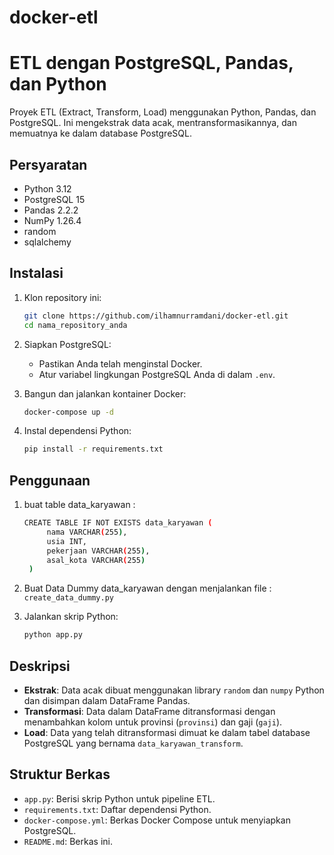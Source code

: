 # docker-etl
# ETL dengan PostgreSQL, Pandas, dan Python

Proyek ETL (Extract, Transform, Load) menggunakan Python, Pandas, dan PostgreSQL. Ini mengekstrak data acak, mentransformasikannya, dan memuatnya ke dalam database PostgreSQL.

## Persyaratan

- Python 3.12
- PostgreSQL 15
- Pandas 2.2.2
- NumPy 1.26.4
- random
- sqlalchemy

## Instalasi

1. Klon repository ini:

    ```bash
    git clone https://github.com/ilhamnurramdani/docker-etl.git
    cd nama_repository_anda
    ```

2. Siapkan PostgreSQL:
    - Pastikan Anda telah menginstal Docker.
    - Atur variabel lingkungan PostgreSQL Anda di dalam `.env`.

3. Bangun dan jalankan kontainer Docker:

    ```bash
    docker-compose up -d
    ```

4. Instal dependensi Python:

    ```bash
    pip install -r requirements.txt
    ```

## Penggunaan
1. buat table data_karyawan :
   ```bash
   CREATE TABLE IF NOT EXISTS data_karyawan (
        nama VARCHAR(255),
        usia INT,
        pekerjaan VARCHAR(255),
        asal_kota VARCHAR(255)
    )
   ```
2. Buat Data Dummy data_karyawan dengan menjalankan file : `create_data_dummy.py`

4. Jalankan skrip Python:

    ```bash
    python app.py
    ```

## Deskripsi

- **Ekstrak**: Data acak dibuat menggunakan library `random` dan `numpy` Python dan disimpan dalam DataFrame Pandas.
- **Transformasi**: Data dalam DataFrame ditransformasi dengan menambahkan kolom untuk provinsi (`provinsi`) dan gaji (`gaji`).
- **Load**: Data yang telah ditransformasi dimuat ke dalam tabel database PostgreSQL yang bernama `data_karyawan_transform`.

## Struktur Berkas

- `app.py`: Berisi skrip Python untuk pipeline ETL.
- `requirements.txt`: Daftar dependensi Python.
- `docker-compose.yml`: Berkas Docker Compose untuk menyiapkan PostgreSQL.
- `README.md`: Berkas ini.
